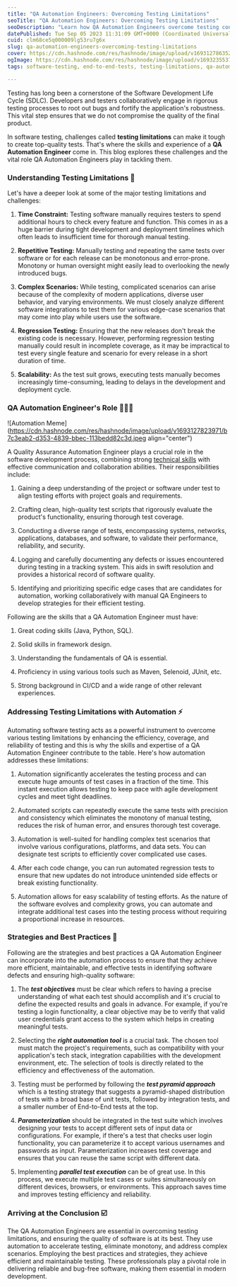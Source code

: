 ```yaml
---
title: "QA Automation Engineers: Overcoming Testing Limitations"
seoTitle: "QA Automation Engineers: Overcoming Testing Limitations"
seoDescription: "Learn how QA Automation Engineers overcome testing constraints with automation, ensuring top-quality software in modern development."
datePublished: Tue Sep 05 2023 11:31:09 GMT+0000 (Coordinated Universal Time)
cuid: clm68ce5q000009lg53ru7g6x
slug: qa-automation-engineers-overcoming-testing-limitations
cover: https://cdn.hashnode.com/res/hashnode/image/upload/v1693127863528/2351b5ff-5102-4f93-a73b-9a83fb3f5bae.png
ogImage: https://cdn.hashnode.com/res/hashnode/image/upload/v1693235537549/891a60c9-8a0b-4e3c-80d8-71c269aa8f0c.png
tags: software-testing, end-to-end-tests, testing-limitations, qa-automation-engineers, test-scenarios

---
```


Testing has long been a cornerstone of the Software Development Life Cycle (SDLC). Developers and testers collaboratively engage in rigorous testing processes to root out bugs and fortify the application's robustness. This vital step ensures that we do not compromise the quality of the final product.

In software testing, challenges called **testing limitations** can make it tough to create top-quality tests. That's where the skills and experience of a **QA Automation Engineer** come in. This blog explores these challenges and the vital role QA Automation Engineers play in tackling them.

### **Understanding Testing Limitations** **🧐**

Let's have a deeper look at some of the major testing limitations and challenges:

1. **Time Constraint:** Testing software manually requires testers to spend additional hours to check every feature and function. This comes in as a huge barrier during tight development and deployment timelines which often leads to insufficient time for thorough manual testing.
    
2. **Repetitive Testing:** Manually testing and repeating the same tests over software or for each release can be monotonous and error-prone. Monotony or human oversight might easily lead to overlooking the newly introduced bugs.
    
3. **Complex Scenarios:** While testing, complicated scenarios can arise because of the complexity of modern applications, diverse user behavior, and varying environments. We must closely analyze different software integrations to test them for various edge-case scenarios that may come into play while users use the software.
    
4. **Regression Testing:** Ensuring that the new releases don't break the existing code is necessary. However, performing regression testing manually could result in incomplete coverage, as it may be impractical to test every single feature and scenario for every release in a short duration of time.
    
5. **Scalability:** As the test suit grows, executing tests manually becomes increasingly time-consuming, leading to delays in the development and deployment cycle.
    

### QA Automation Engineer's Role 👨🏻‍💻

![Automation Meme](https://cdn.hashnode.com/res/hashnode/image/upload/v1693127823971/b7c3eab2-d353-4839-bbec-113bedd82c3d.jpeg align="center")

A Quality Assurance Automation Engineer plays a crucial role in the software development process, combining strong [technical skills](https://yojji.io/blog/qa-automation-engineer) with effective communication and collaboration abilities. Their responsibilities include:

1. Gaining a deep understanding of the project or software under test to align testing efforts with project goals and requirements.
    
2. Crafting clean, high-quality test scripts that rigorously evaluate the product's functionality, ensuring thorough test coverage.
    
3. Conducting a diverse range of tests, encompassing systems, networks, applications, databases, and software, to validate their performance, reliability, and security.
    
4. Logging and carefully documenting any defects or issues encountered during testing in a tracking system. This aids in swift resolution and provides a historical record of software quality.
    
5. Identifying and prioritizing specific edge cases that are candidates for automation, working collaboratively with manual QA Engineers to develop strategies for their efficient testing.
    

Following are the skills that a QA Automation Engineer must have:

1. Great coding skills (Java, Python, SQL).
    
2. Solid skills in framework design.
    
3. Understanding the fundamentals of QA is essential.
    
4. Proficiency in using various tools such as Maven, Selenoid, JUnit, etc.
    
5. Strong background in CI/CD and a wide range of other relevant experiences.
    

### Addressing Testing Limitations with Automation ⚡

Automating software testing acts as a powerful instrument to overcome various testing limitations by enhancing the efficiency, coverage, and reliability of testing and this is why the skills and expertise of a QA Automation Engineer contribute to the table. Here's how automation addresses these limitations:

1. Automation significantly accelerates the testing process and can execute huge amounts of test cases in a fraction of the time. This instant execution allows testing to keep pace with agile development cycles and meet tight deadlines.
    
2. Automated scripts can repeatedly execute the same tests with precision and consistency which eliminates the monotony of manual testing, reduces the risk of human error, and ensures thorough test coverage.
    
3. Automation is well-suited for handling complex test scenarios that involve various configurations, platforms, and data sets. You can designate test scripts to efficiently cover complicated use cases.
    
4. After each code change, you can run automated regression tests to ensure that new updates do not introduce unintended side effects or break existing functionality.
    
5. Automation allows for easy scalability of testing efforts. As the nature of the software evolves and complexity grows, you can automate and integrate additional test cases into the testing process without requiring a proportional increase in resources.
    

### Strategies and Best Practices 📝

Following are the strategies and best practices a QA Automation Engineer can incorporate into the automation process to ensure that they achieve more efficient, maintainable, and effective tests in identifying software defects and ensuring high-quality software:

1. The ***test objectives*** must be clear which refers to having a precise understanding of what each test should accomplish and it's crucial to define the expected results and goals in advance. For example, if you're testing a login functionality, a clear objective may be to verify that valid user credentials grant access to the system which helps in creating meaningful tests.
    
2. Selecting the ***right automation tool*** is a crucial task. The chosen tool must match the project's requirements, such as compatibility with your application's tech stack, integration capabilities with the development environment, etc. The selection of tools is directly related to the efficiency and effectiveness of the automation.
    
3. Testing must be performed by following the ***test pyramid approach*** which is a testing strategy that suggests a pyramid-shaped distribution of tests with a broad base of unit tests, followed by integration tests, and a smaller number of End-to-End tests at the top.
    
4. ***Parameterization*** should be integrated in the test suite which involves designing your tests to accept different sets of input data or configurations. For example, if there's a test that checks user login functionality, you can parameterize it to accept various usernames and passwords as input. Parameterization increases test coverage and ensures that you can reuse the same script with different data.
    
5. Implementing ***parallel test execution*** can be of great use. In this process, we execute multiple test cases or suites simultaneously on different devices, browsers, or environments. This approach saves time and improves testing efficiency and reliability.
    

### Arriving at the Conclusion ☑️

The QA Automation Engineers are essential in overcoming testing limitations, and ensuring the quality of software is at its best. They use automation to accelerate testing, eliminate monotony, and address complex scenarios. Employing the best practices and strategies, they achieve efficient and maintainable testing. These professionals play a pivotal role in delivering reliable and bug-free software, making them essential in modern development.